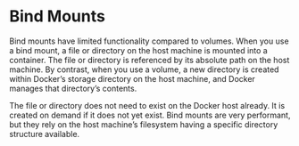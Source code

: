 # Bind Mounts

Bind mounts have limited functionality compared to volumes. When you use a bind mount, a file or directory on the host machine is mounted into a container. The file or directory is referenced by its absolute path on the host machine. By contrast, when you use a volume, a new directory is created within Docker’s storage directory on the host machine, and Docker manages that directory’s contents.

The file or directory does not need to exist on the Docker host already. It is created on demand if it does not yet exist. Bind mounts are very performant, but they rely on the host machine’s filesystem having a specific directory structure available.
